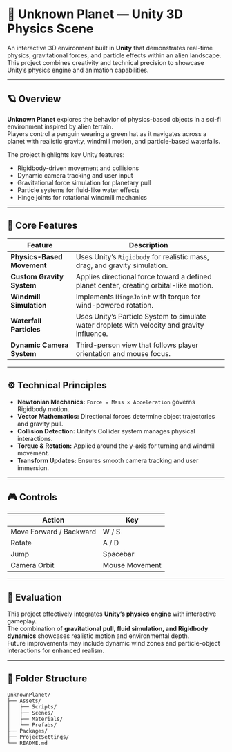 # 🌌 Unknown Planet — Unity 3D Physics Scene

An interactive 3D environment built in **Unity** that demonstrates real-time physics, gravitational forces, and particle effects within an alien landscape. This project combines creativity and technical precision to showcase Unity’s physics engine and animation capabilities.

---

## 🪐 Overview

**Unknown Planet** explores the behavior of physics-based objects in a sci-fi environment inspired by alien terrain.  
Players control a penguin wearing a green hat as it navigates across a planet with realistic gravity, windmill motion, and particle-based waterfalls.  

The project highlights key Unity features:
- Rigidbody-driven movement and collisions  
- Dynamic camera tracking and user input  
- Gravitational force simulation for planetary pull  
- Particle systems for fluid-like water effects  
- Hinge joints for rotational windmill mechanics  

---

## 🧠 Core Features

| Feature | Description |
|----------|-------------|
| **Physics-Based Movement** | Uses Unity’s `Rigidbody` for realistic mass, drag, and gravity simulation. |
| **Custom Gravity System** | Applies directional force toward a defined planet center, creating orbital-like motion. |
| **Windmill Simulation** | Implements `HingeJoint` with torque for wind-powered rotation. |
| **Waterfall Particles** | Uses Unity’s Particle System to simulate water droplets with velocity and gravity influence. |
| **Dynamic Camera System** | Third-person view that follows player orientation and mouse focus. |

---

## ⚙️ Technical Principles

- **Newtonian Mechanics:** `Force = Mass × Acceleration` governs Rigidbody motion.  
- **Vector Mathematics:** Directional forces determine object trajectories and gravity pull.  
- **Collision Detection:** Unity’s Collider system manages physical interactions.  
- **Torque & Rotation:** Applied around the y-axis for turning and windmill movement.  
- **Transform Updates:** Ensures smooth camera tracking and user immersion.  

---

## 🎮 Controls

| Action | Key |
|--------|-----|
| Move Forward / Backward | W / S |
| Rotate | A / D |
| Jump | Spacebar |
| Camera Orbit | Mouse Movement |

---

## 🧩 Evaluation

This project effectively integrates **Unity’s physics engine** with interactive gameplay.  
The combination of **gravitational pull, fluid simulation, and Rigidbody dynamics** showcases realistic motion and environmental depth.  
Future improvements may include dynamic wind zones and particle-object interactions for enhanced realism.

---

## 📁 Folder Structure

```plaintext
UnknownPlanet/
├── Assets/
│   ├── Scripts/
│   ├── Scenes/
│   ├── Materials/
│   └── Prefabs/
├── Packages/
├── ProjectSettings/
└── README.md
